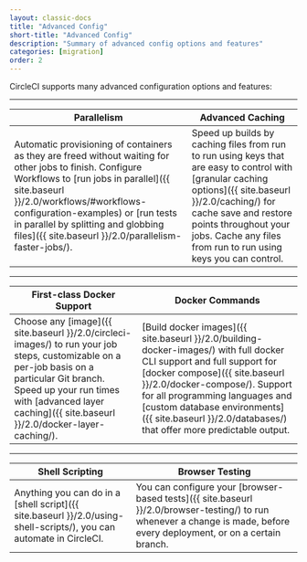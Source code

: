 ```yaml
---
layout: classic-docs
title: "Advanced Config"
short-title: "Advanced Config"
description: "Summary of advanced config options and features"
categories: [migration]
order: 2
---
```


CircleCI supports many advanced configuration options and features:

<hr>

Parallelism     | Advanced Caching
----------------------------|----------------------
Automatic provisioning of containers as they are freed without waiting for other jobs to finish. Configure Workflows to [run jobs in parallel]({{ site.baseurl }}/2.0/workflows/#workflows-configuration-examples) or [run tests in parallel by splitting and globbing files]({{ site.baseurl }}/2.0/parallelism-faster-jobs/).  |   Speed up builds by caching files from run to run using keys that are easy to control with [granular caching options]({{ site.baseurl }}/2.0/caching/) for cache save and restore points throughout your jobs. Cache any files from run to run using keys you can control.

<hr>

First-class Docker Support | Docker Commands
------------------------|------------------
Choose any [image]({{ site.baseurl }}/2.0/circleci-images/) to run your job steps, customizable on a per-job basis on a particular Git branch. Speed up your run times with [advanced layer caching]({{ site.baseurl }}/2.0/docker-layer-caching/). &nbsp;&nbsp;&nbsp;&nbsp;|  [Build docker images]({{ site.baseurl }}/2.0/building-docker-images/) with full docker CLI support and full support for [docker compose]({{ site.baseurl }}/2.0/docker-compose/). Support for all programming languages and [custom database environments]({{ site.baseurl }}/2.0/databases/) that offer more predictable output.

<hr>

Shell Scripting | Browser Testing
------------------------|------------------
Anything you can do in a [shell script]({{ site.baseurl }}/2.0/using-shell-scripts/), you can automate in CircleCI. |  You can configure your [browser-based tests]({{ site.baseurl }}/2.0/browser-testing/) to run whenever a change is made, before every deployment, or on a certain branch.
